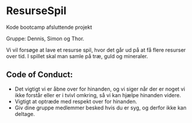 # ResurseSpil

Kode bootcamp afsluttende projekt

Gruppe: Dennis, Simon og Thor.

Vi vil forsøge at lave et resurse spil, hvor det går ud på at få flere resurser over tid.
I spillet skal man samle på træ, guld og mineraler.

## Code of Conduct:
- Det vigtigt vi er åbne over for hinanden, og vi siger når der er noget vi ikke forstår eller er i tvivl omkring, så vi kan hjælpe hinanden videre.
- Vigtigt at optræde med respekt over for hinanden. 
- Giv dine gruppe medlemmer besked hvis du er syg, og derfor ikke kan deltage. 
